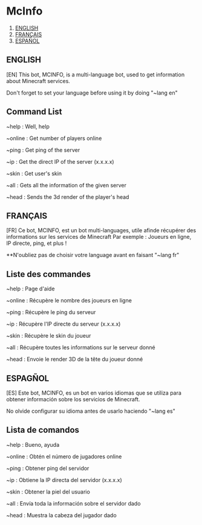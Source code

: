 # McInfo

1. [ENGLISH](#ENGLISH)
2. [FRANÇAIS](#FRANÇAIS)
3. [ESPAÑOL](#ESPAÑOL)

## ENGLISH

[EN] This bot, MCINFO, is a multi-language bot, used to get information about Minecraft services.

Don't forget to set your language before using it by doing "~lang en"

## Command List 

~help : Well, help

~online : Get number of players online

~ping : Get ping of the server

~ip : Get the direct IP of the server (x.x.x.x)

~skin : Get user's skin

~all : Gets all the information of the given server

~head : Sends the 3d render of the player's head

## FRANÇAIS

[FR] Ce bot, MCINFO, est un bot multi-languages, utile afinde récupérer des informations sur les services de Minecraft Par exemple : Joueurs en ligne, IP directe, ping, et plus !

**N'oubliez pas de choisir votre language avant en faisant "~lang fr"

##  Liste des commandes

~help : Page d'aide

~online : Récupère le nombre des joueurs en ligne

~ping : Récupère le ping du serveur

~ip : Récupère l'IP directe du serveur (x.x.x.x)

~skin : Récupère le skin du joueur

~all : Récupère toutes les informations sur le serveur donné

~head : Envoie le render 3D de la tête du joueur donné

## ESPAGÑOL

[ES] Este bot, MCINFO, es un bot en varios idiomas que se utiliza para obtener información sobre los servicios de Minecraft.

No olvide configurar su idioma antes de usarlo haciendo "~lang es"

## Lista de comandos

~help : Bueno, ayuda

~online : Obtén el número de jugadores online

~ping : Obtener ping del servidor

~ip : Obtiene la IP directa del servidor (x.x.x.x)

~skin : Obtener la piel del usuario

~all : Envía toda la información sobre el servidor dado

~head : Muestra la cabeza del jugador dado

